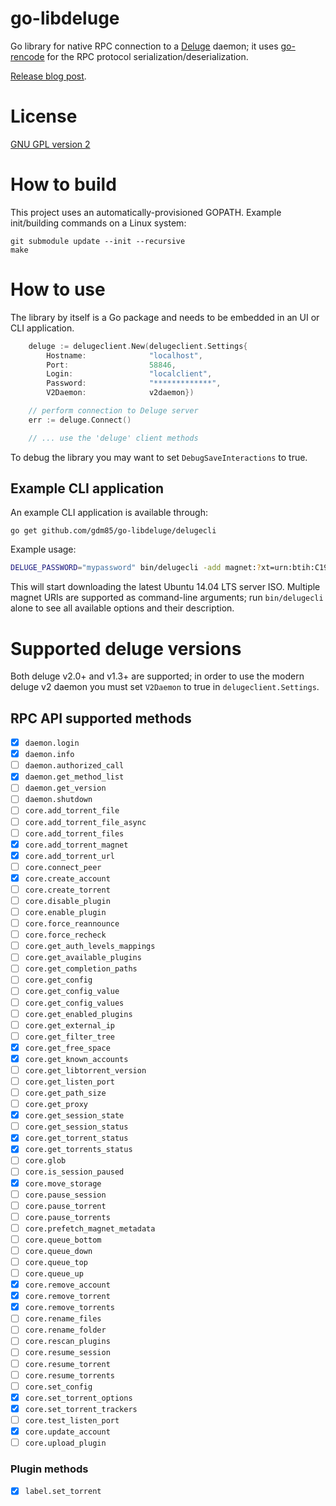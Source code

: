 # go-libdeluge

Go library for native RPC connection to a [Deluge](http://deluge-torrent.org) daemon; it uses [go-rencode](https://github.com/gdm85/go-rencode/) for the RPC protocol serialization/deserialization.

[Release blog post](https://medium.com/where-do-we-go-now/accessing-a-deluge-server-with-go-d28a94e9b13f).

# License

[GNU GPL version 2](./LICENSE)

# How to build

This project uses an automatically-provisioned GOPATH. Example init/building commands on a Linux system:

```
git submodule update --init --recursive
make
```

# How to use

The library by itself is a Go package and needs to be embedded in an UI or CLI application.

```go
	deluge := delugeclient.New(delugeclient.Settings{
		Hostname:              "localhost",
		Port:                  58846,
		Login:                 "localclient",
		Password:              "*************",
		V2Daemon:              v2daemon})

	// perform connection to Deluge server
	err := deluge.Connect()

	// ... use the 'deluge' client methods
```

To debug the library you may want to set `DebugSaveInteractions` to true.

## Example CLI application

An example CLI application is available through:
```
go get github.com/gdm85/go-libdeluge/delugecli
```

Example usage:

```sh
DELUGE_PASSWORD="mypassword" bin/delugecli -add magnet:?xt=urn:btih:C1939CA413B9AFCC34EA0CF3C128574E93FF6CB0&tr=http%3A%2F%2Ftorrent.ubuntu.com%3A6969%2Fannounce
```

This will start downloading the latest Ubuntu 14.04 LTS server ISO. Multiple magnet URIs are supported as command-line arguments; run `bin/delugecli` alone to see all available options and their description.

# Supported deluge versions

Both deluge v2.0+ and v1.3+ are supported; in order to use the modern deluge v2 daemon you must set `V2Daemon` to true in `delugeclient.Settings`.

## RPC API supported methods

* [x] `daemon.login`
* [x] `daemon.info`
* [ ] `daemon.authorized_call`
* [x] `daemon.get_method_list`
* [ ] `daemon.get_version`
* [ ] `daemon.shutdown`
* [ ] `core.add_torrent_file`
* [ ] `core.add_torrent_file_async`
* [ ] `core.add_torrent_files`
* [x] `core.add_torrent_magnet`
* [x] `core.add_torrent_url`
* [ ] `core.connect_peer`
* [x] `core.create_account`
* [ ] `core.create_torrent`
* [ ] `core.disable_plugin`
* [ ] `core.enable_plugin`
* [ ] `core.force_reannounce`
* [ ] `core.force_recheck`
* [ ] `core.get_auth_levels_mappings`
* [ ] `core.get_available_plugins`
* [ ] `core.get_completion_paths`
* [ ] `core.get_config`
* [ ] `core.get_config_value`
* [ ] `core.get_config_values`
* [ ] `core.get_enabled_plugins`
* [ ] `core.get_external_ip`
* [ ] `core.get_filter_tree`
* [x] `core.get_free_space`
* [x] `core.get_known_accounts`
* [ ] `core.get_libtorrent_version`
* [ ] `core.get_listen_port`
* [ ] `core.get_path_size`
* [ ] `core.get_proxy`
* [x] `core.get_session_state`
* [ ] `core.get_session_status`
* [x] `core.get_torrent_status`
* [x] `core.get_torrents_status`
* [ ] `core.glob`
* [ ] `core.is_session_paused`
* [x] `core.move_storage`
* [ ] `core.pause_session`
* [ ] `core.pause_torrent`
* [ ] `core.pause_torrents`
* [ ] `core.prefetch_magnet_metadata`
* [ ] `core.queue_bottom`
* [ ] `core.queue_down`
* [ ] `core.queue_top`
* [ ] `core.queue_up`
* [x] `core.remove_account`
* [x] `core.remove_torrent`
* [x] `core.remove_torrents`
* [ ] `core.rename_files`
* [ ] `core.rename_folder`
* [ ] `core.rescan_plugins`
* [ ] `core.resume_session`
* [ ] `core.resume_torrent`
* [ ] `core.resume_torrents`
* [ ] `core.set_config`
* [x] `core.set_torrent_options`
* [x] `core.set_torrent_trackers`
* [ ] `core.test_listen_port`
* [x] `core.update_account`
* [ ] `core.upload_plugin`

### Plugin methods

* [x] `label.set_torrent`
